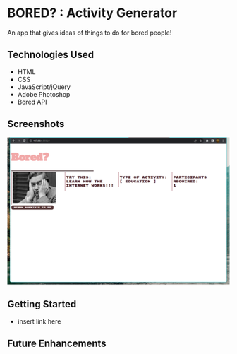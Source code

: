 # BORED? : Activity Generator

An app that gives ideas of things to do for bored people!

## Technologies Used
- HTML
- CSS
- JavaScript/jQuery
- Adobe Photoshop
- Bored API

## Screenshots
![Alt text](/img/Screenshot01.png)

## Getting Started
 - insert link here

## Future Enhancements